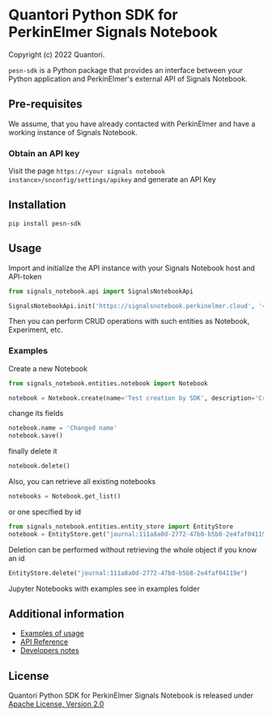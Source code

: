 # Quantori Python SDK for PerkinElmer Signals Notebook
Copyright (c) 2022 Quantori.

`pesn-sdk` is a Python package that provides an interface between your Python application and PerkinElmer's external API of Signals Notebook.

## Pre-requisites

We assume, that you have already contacted with PerkinElmer and have a working instance of Signals Notebook.

### Obtain an API key

Visit the page `https://<your signals notebook instance>/snconfig/settings/apikey` and generate an API Key

## Installation

```shell
pip install pesn-sdk
```

## Usage

Import and initialize the API instance with your Signals Notebook host and API-token
```python
from signals_notebook.api import SignalsNotebookApi

SignalsNotebookApi.init('https://signalsnotebook.perkinelmer.cloud', '<your api key>')
```
Then you can perform CRUD operations with such entities as Notebook, Experiment, etc.

### Examples
Create a new Notebook
```python
from signals_notebook.entities.notebook import Notebook

notebook = Notebook.create(name='Test creation by SDK', description='Created by me')
```
change its fields
```python
notebook.name = 'Changed name'
notebook.save()
```
finally delete it
```python
notebook.delete()
```
Also, you can retrieve all existing notebooks
```python
notebooks = Notebook.get_list()
```
or one specified by id
```python
from signals_notebook.entities.entity_store import EntityStore
notebook = EntityStore.get("journal:111a8a0d-2772-47b0-b5b8-2e4faf04119e")
```
Deletion can be performed without retrieving the whole object if you know an id
```python
EntityStore.delete("journal:111a8a0d-2772-47b0-b5b8-2e4faf04119e")
```
Jupyter Notebooks with examples see in examples folder

## Additional information
 - [Examples of usage](examples)
 - [API Reference](https://quantori.github.io/quantori-pesn-python-sdk/)
 - [Developers notes](DEVNOTES.md)

## License
Quantori Python SDK for PerkinElmer Signals Notebook is released under [Apache License, Version 2.0](LICENSE)
